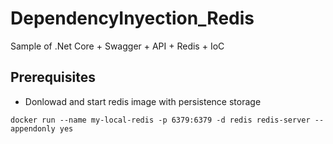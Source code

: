 # DependencyInyection_Redis
Sample of .Net Core + Swagger + API + Redis + IoC

## Prerequisites
* Donlowad and start redis image with persistence storage

```
docker run --name my-local-redis -p 6379:6379 -d redis redis-server --appendonly yes
```
